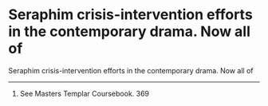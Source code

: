 # Seraphim  crisis-intervention  efforts   in  the  contemporary  drama. Now all of

Seraphim  crisis-intervention  efforts   in  the  contemporary  drama. Now all of
___________________________
1.    See Masters Templar Coursebook.
369
